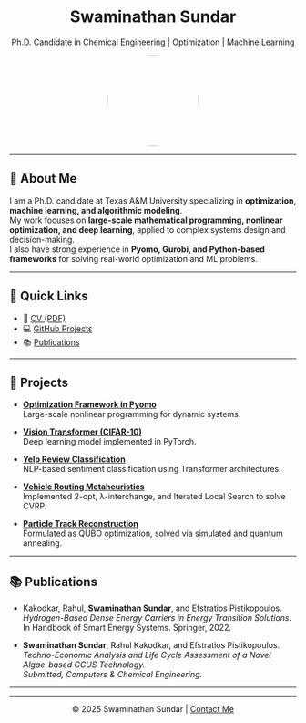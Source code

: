 <div align="center">

# Swaminathan Sundar  
Ph.D. Candidate in Chemical Engineering | Optimization | Machine Learning  

<img src="https://github.com/swaminathan1296.png" width="160" style="border-radius:50%">

</div>

---

## 📌 About Me
I am a Ph.D. candidate at Texas A&M University specializing in **optimization, machine learning, and algorithmic modeling**.  
My work focuses on **large-scale mathematical programming, nonlinear optimization, and deep learning**, applied to complex systems design and decision-making.  
I also have strong experience in **Pyomo, Gurobi, and Python-based frameworks** for solving real-world optimization and ML problems.  

---

## 🔗 Quick Links
- 📄 [CV (PDF)](cv.pdf)
- 💻 [GitHub Projects](https://github.com/swaminathan1296)
- 📚 [Publications](#publications)

---

## 🚀 Projects

- **[Optimization Framework in Pyomo](https://github.com/swaminathan1296/your-repo)**  
  Large-scale nonlinear programming for dynamic systems.  

- **[Vision Transformer (CIFAR-10)](https://github.com/swaminathan1296/your-repo)**  
  Deep learning model implemented in PyTorch.  

- **[Yelp Review Classification](https://github.com/swaminathan1296/your-repo)**  
  NLP-based sentiment classification using Transformer architectures.  

- **[Vehicle Routing Metaheuristics](https://github.com/swaminathan1296/your-repo)**  
  Implemented 2-opt, λ-interchange, and Iterated Local Search to solve CVRP.  

- **[Particle Track Reconstruction](https://github.com/swaminathan1296/your-repo)**  
  Formulated as QUBO optimization, solved via simulated and quantum annealing.  

---

## 📚 Publications
- Kakodkar, Rahul, **Swaminathan Sundar**, and Efstratios Pistikopoulos.  
  *Hydrogen-Based Dense Energy Carriers in Energy Transition Solutions.*  
  In Handbook of Smart Energy Systems. Springer, 2022.  

- **Swaminathan Sundar**, Rahul Kakodkar, and Efstratios Pistikopoulos.  
  *Techno-Economic Analysis and Life Cycle Assessment of a Novel Algae-based CCUS Technology.*  
  *Submitted, Computers \& Chemical Engineering.*  

---

---

<p align="center">
© 2025 Swaminathan Sundar | <a href="mailto:swaminathan.sundar@tamu.edu">Contact Me</a>
</p>

